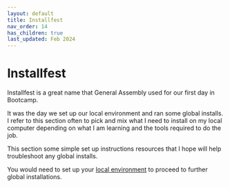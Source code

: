 ```yaml
---
layout: default
title: Installfest
nav_order: 14
has_children: true
last_updated: Feb 2024
---
```


# Installfest

Installfest is a great name that General Assembly used for our first day in Bootcamp.

It was the day we set up our local environment and ran some global installs. I refer to this section often to pick and mix what I need to install on my local computer depending on what I am learning and the tools required to do the job.

This section some simple set up instructions resources that I hope will help troubleshoot any global installs.

You would need to set up your [local environment]( https://sumisastri.github.io/dev-blogs/local-environment-setup/) to proceed to further global installations.